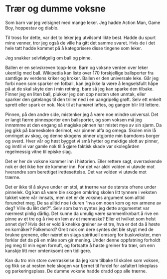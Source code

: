 

# Trær og dumme voksne

Som barn var jeg velsignet med mange leker. Jeg hadde Action Man, Game Boy, hoppestav og diablo. 

Til tross for dette, var det to leker jeg utvilsomt likte best. Hadde du spurt mine venner, tror jeg også de ville ha gitt det samme svaret. Hvis de i det hele tatt hadde kommet på å kategorisere disse tingene som leker.

Jeg snakker selvfølgelig om ball og pinne.

Ballen er en selvskreven topp-leke. Barn og voksne verden over leker ukentlig med ball. Wikipedia kan liste over 170 forskjellige ballsporter fra samtlige av verdens kriker og kroker. Ballen er den universale leke. Går jeg forbi noen som sparker en fotball, kan jeg ikke la være å lengselsfullt håpe på at de skal skyte den i min retning, bare så jeg kan sparke den tilbake. Finner jeg en liten ball, plukker jeg den opp nesten uten unntak, eller sparker den gatelangs til den triller ned i en uangripelig grøft. Selv ett enkelt sprett eller spark er nok. Nok til at humøret løftes, og gangen blir litt lettere. 

Pinnen, på den andre side, mistenker jeg å være noe mindre universal. Det er langt færre pinnesporter enn ballsporter, og som voksen må jeg innrømme at den engang så magiske pinnen har mistet mye av sin sjarm. Da jeg gikk på barneskolen derimot, var pinnen alfa og omega. Skolen min lå omringet av skog, og denne skogens pinner utgjorde min barndoms borger og sverd. Hver vår og høst bygget vi små hytter og mektige slott av pinner, og inntil vi var gamle nok til å gjøre faktisk skade var skolegården regelmessig vitne til episke slag.

Det er her de voksne kommer inn i historien. Eller rettere sagt, overraskende nok er det ikke her de kommer inn. For det var aldri volden vi utøvde mot hverandre som berettiget irettesettelse. Det var volden vi utøvde mot trærne.

Det er ikke til å skyve under en stol, at trærne var de største ofrene under pinnelek. Og kan så være ble skogen omkring skolen litt tynnere i veksten takket være vår innsats, men det er de voksnes argument som alltid forundret meg. De sa alltid noe i duren "hva om noen kom og rev armene av deg? Ville du likt det?". Selv som barn syntes jeg dette argumentet var nærmest pinlig dårlig. Det kunne da umulig være sammenliknbart å rive en pinne av et tre og å rive en lem av et menneske? Eller et hvilket som helst annet dyr? Hvis det er vold å knekke greiner av et tre, hva er det da å høste en kornåker? Folkemord? Greit nok om dere syntes det ble stygt med de brukne grenene, eller næret en slags spirituell omsorg for buskvekster, men forklar det da på en måte som gir mening. Under denne oppfatning forholdt jeg meg til min egen fornuft, og fortsatte å høste greiner fra trær, om enn kanskje litt mer omtenksomt enn tidligere.

Kan du tro min store overraskelse da jeg kom tilbake til skolen som voksen, og fikk se at nesten hele skogen var fjernet til fordel for asfaltert lekeplass og parkeringsplass. De dumme voksne hadde dradd opp alle trærne.
